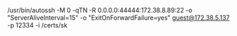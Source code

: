 /usr/bin/autossh -M 0 -qTN -R 0.0.0.0:44444:172.38.8.89:22 -o "ServerAliveInterval=15" -o "ExitOnForwardFailure=yes" guest@172.38.5.137 -p 12334 -i /certs/sk
